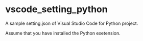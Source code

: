 # vscode_setting_python
A sample setting.json of Visual Studio Code for Python project.

Assume that you have installed the Python exetension.
